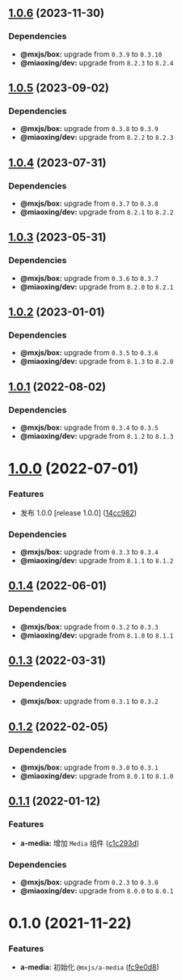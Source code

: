 ## [1.0.6](https://github.com/miaoxing/mxjs-a-media/compare/v1.0.5...v1.0.6) (2023-11-30)





### Dependencies

* **@mxjs/box:** upgrade from `0.3.9` to `0.3.10`
* **@miaoxing/dev:** upgrade from `8.2.3` to `8.2.4`

## [1.0.5](https://github.com/miaoxing/mxjs-a-media/compare/v1.0.4...v1.0.5) (2023-09-02)





### Dependencies

* **@mxjs/box:** upgrade from `0.3.8` to `0.3.9`
* **@miaoxing/dev:** upgrade from `8.2.2` to `8.2.3`

## [1.0.4](https://github.com/miaoxing/mxjs-a-media/compare/v1.0.3...v1.0.4) (2023-07-31)





### Dependencies

* **@mxjs/box:** upgrade from `0.3.7` to `0.3.8`
* **@miaoxing/dev:** upgrade from `8.2.1` to `8.2.2`

## [1.0.3](https://github.com/miaoxing/mxjs-a-media/compare/v1.0.2...v1.0.3) (2023-05-31)





### Dependencies

* **@mxjs/box:** upgrade from `0.3.6` to `0.3.7`
* **@miaoxing/dev:** upgrade from `8.2.0` to `8.2.1`

## [1.0.2](https://github.com/miaoxing/mxjs-a-media/compare/v1.0.1...v1.0.2) (2023-01-01)





### Dependencies

* **@mxjs/box:** upgrade from `0.3.5` to `0.3.6`
* **@miaoxing/dev:** upgrade from `8.1.3` to `8.2.0`

## [1.0.1](https://github.com/miaoxing/mxjs-a-media/compare/v1.0.0...v1.0.1) (2022-08-02)





### Dependencies

* **@mxjs/box:** upgrade from `0.3.4` to `0.3.5`
* **@miaoxing/dev:** upgrade from `8.1.2` to `8.1.3`

# [1.0.0](https://github.com/miaoxing/mxjs-a-media/compare/v0.1.4...v1.0.0) (2022-07-01)


### Features

* 发布 1.0.0 [release 1.0.0] ([14cc982](https://github.com/miaoxing/mxjs-a-media/commit/14cc982825716bc739b6bbbb530876be75f08a4e))





### Dependencies

* **@mxjs/box:** upgrade from `0.3.3` to `0.3.4`
* **@miaoxing/dev:** upgrade from `8.1.1` to `8.1.2`

## [0.1.4](https://github.com/miaoxing/mxjs-a-media/compare/v0.1.3...v0.1.4) (2022-06-01)





### Dependencies

* **@mxjs/box:** upgrade from `0.3.2` to `0.3.3`
* **@miaoxing/dev:** upgrade from `8.1.0` to `8.1.1`

## [0.1.3](https://github.com/miaoxing/mxjs-a-media/compare/v0.1.2...v0.1.3) (2022-03-31)





### Dependencies

* **@mxjs/box:** upgrade from `0.3.1` to `0.3.2`

## [0.1.2](https://github.com/miaoxing/mxjs-a-media/compare/v0.1.1...v0.1.2) (2022-02-05)





### Dependencies

* **@mxjs/box:** upgrade from `0.3.0` to `0.3.1`
* **@miaoxing/dev:** upgrade from `8.0.1` to `8.1.0`

## [0.1.1](https://github.com/miaoxing/mxjs-a-media/compare/v0.1.0...v0.1.1) (2022-01-12)


### Features

* **a-media:** 增加 `Media` 组件 ([c1c293d](https://github.com/miaoxing/mxjs-a-media/commit/c1c293d674733df30ac3c42da8d0254c3c075926))





### Dependencies

* **@mxjs/box:** upgrade from `0.2.3` to `0.3.0`
* **@miaoxing/dev:** upgrade from `8.0.0` to `8.0.1`

# 0.1.0 (2021-11-22)


### Features

* **a-media:** 初始化 `@mxjs/a-media` ([fc9e0d8](https://github.com/miaoxing/mxjs-a-media/commit/fc9e0d80552ad67f1b8180477f3d835a6115d613))
